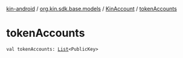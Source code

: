 [kin-android](../../index.md) / [org.kin.sdk.base.models](../index.md) / [KinAccount](index.md) / [tokenAccounts](./token-accounts.md)

# tokenAccounts

`val tokenAccounts: `[`List`](https://kotlinlang.org/api/latest/jvm/stdlib/kotlin.collections/-list/index.html)`<PublicKey>`
